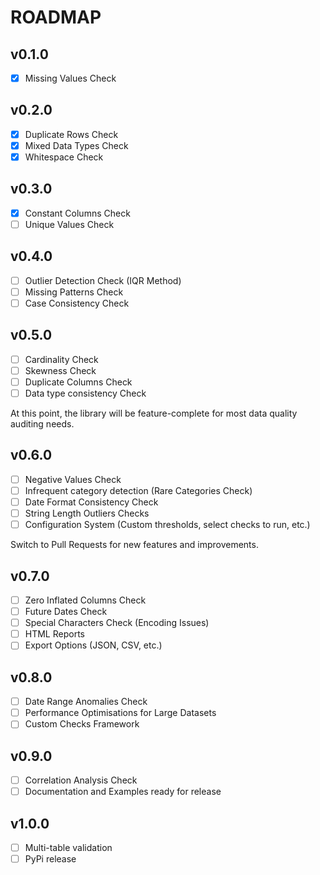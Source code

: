 # ROADMAP

## v0.1.0

- [x] Missing Values Check

## v0.2.0

- [x] Duplicate Rows Check
- [x] Mixed Data Types Check
- [x] Whitespace Check

## v0.3.0

- [x] Constant Columns Check
- [ ] Unique Values Check

## v0.4.0

- [ ] Outlier Detection Check (IQR Method)
- [ ] Missing Patterns Check
- [ ] Case Consistency Check

## v0.5.0

- [ ] Cardinality Check
- [ ] Skewness Check
- [ ] Duplicate Columns Check
- [ ] Data type consistency Check

At this point, the library will be feature-complete for most data quality auditing needs.

## v0.6.0

- [ ] Negative Values Check
- [ ] Infrequent category detection (Rare Categories Check)
- [ ] Date Format Consistency Check
- [ ] String Length Outliers Checks
- [ ] Configuration System (Custom thresholds, select checks to run, etc.)

Switch to Pull Requests for new features and improvements.

## v0.7.0

- [ ] Zero Inflated Columns Check
- [ ] Future Dates Check
- [ ] Special Characters Check (Encoding Issues)
- [ ] HTML Reports
- [ ] Export Options (JSON, CSV, etc.)

## v0.8.0

- [ ] Date Range Anomalies Check
- [ ] Performance Optimisations for Large Datasets
- [ ] Custom Checks Framework

## v0.9.0

- [ ] Correlation Analysis Check
- [ ] Documentation and Examples ready for release

## v1.0.0

- [ ] Multi-table validation
- [ ] PyPi release
